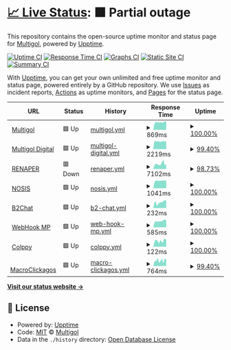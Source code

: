 # [📈 Live Status](https://Multigol.github.io/Status): <!--live status--> **🟧 Partial outage**

This repository contains the open-source uptime monitor and status page for [Multigol](https://Multigol.github.io/Status), powered by [Upptime](https://github.com/upptime/upptime).

[![Uptime CI](https://github.com/Multigol/Status/workflows/Uptime%20CI/badge.svg)](https://github.com/Multigol/Status/actions?query=workflow%3A%22Uptime+CI%22)
[![Response Time CI](https://github.com/Multigol/Status/workflows/Response%20Time%20CI/badge.svg)](https://github.com/Multigol/Status/actions?query=workflow%3A%22Response+Time+CI%22)
[![Graphs CI](https://github.com/Multigol/Status/workflows/Graphs%20CI/badge.svg)](https://github.com/Multigol/Status/actions?query=workflow%3A%22Graphs+CI%22)
[![Static Site CI](https://github.com/Multigol/Status/workflows/Static%20Site%20CI/badge.svg)](https://github.com/Multigol/Status/actions?query=workflow%3A%22Static+Site+CI%22)
[![Summary CI](https://github.com/Multigol/Status/workflows/Summary%20CI/badge.svg)](https://github.com/Multigol/Status/actions?query=workflow%3A%22Summary+CI%22)

With [Upptime](https://upptime.js.org), you can get your own unlimited and free uptime monitor and status page, powered entirely by a GitHub repository. We use [Issues](https://github.com/Multigol/Status/issues) as incident reports, [Actions](https://github.com/Multigol/Status/actions) as uptime monitors, and [Pages](https://Multigol.github.io/Status) for the status page.

<!--start: status pages-->
<!-- This summary is generated by Upptime (https://github.com/upptime/upptime) -->
<!-- Do not edit this manually, your changes will be overwritten -->
<!-- prettier-ignore -->
| URL | Status | History | Response Time | Uptime |
| --- | ------ | ------- | ------------- | ------ |
| <img alt="" src="https://icons.duckduckgo.com/ip3/www.multigol.com.ar.ico" height="13"> [Multigol](https://www.multigol.com.ar) | 🟩 Up | [multigol.yml](https://github.com/Multigol/Status/commits/HEAD/history/multigol.yml) | <details><summary><img alt="Response time graph" src="./graphs/multigol/response-time-week.png" height="20"> 869ms</summary><br><a href="https://Multigol.github.io/Status/history/multigol"><img alt="Response time 1631" src="https://img.shields.io/endpoint?url=https%3A%2F%2Fraw.githubusercontent.com%2FMultigol%2FStatus%2FHEAD%2Fapi%2Fmultigol%2Fresponse-time.json"></a><br><a href="https://Multigol.github.io/Status/history/multigol"><img alt="24-hour response time 922" src="https://img.shields.io/endpoint?url=https%3A%2F%2Fraw.githubusercontent.com%2FMultigol%2FStatus%2FHEAD%2Fapi%2Fmultigol%2Fresponse-time-day.json"></a><br><a href="https://Multigol.github.io/Status/history/multigol"><img alt="7-day response time 869" src="https://img.shields.io/endpoint?url=https%3A%2F%2Fraw.githubusercontent.com%2FMultigol%2FStatus%2FHEAD%2Fapi%2Fmultigol%2Fresponse-time-week.json"></a><br><a href="https://Multigol.github.io/Status/history/multigol"><img alt="30-day response time 881" src="https://img.shields.io/endpoint?url=https%3A%2F%2Fraw.githubusercontent.com%2FMultigol%2FStatus%2FHEAD%2Fapi%2Fmultigol%2Fresponse-time-month.json"></a><br><a href="https://Multigol.github.io/Status/history/multigol"><img alt="1-year response time 1585" src="https://img.shields.io/endpoint?url=https%3A%2F%2Fraw.githubusercontent.com%2FMultigol%2FStatus%2FHEAD%2Fapi%2Fmultigol%2Fresponse-time-year.json"></a></details> | <details><summary><a href="https://Multigol.github.io/Status/history/multigol">100.00%</a></summary><a href="https://Multigol.github.io/Status/history/multigol"><img alt="All-time uptime 99.22%" src="https://img.shields.io/endpoint?url=https%3A%2F%2Fraw.githubusercontent.com%2FMultigol%2FStatus%2FHEAD%2Fapi%2Fmultigol%2Fuptime.json"></a><br><a href="https://Multigol.github.io/Status/history/multigol"><img alt="24-hour uptime 100.00%" src="https://img.shields.io/endpoint?url=https%3A%2F%2Fraw.githubusercontent.com%2FMultigol%2FStatus%2FHEAD%2Fapi%2Fmultigol%2Fuptime-day.json"></a><br><a href="https://Multigol.github.io/Status/history/multigol"><img alt="7-day uptime 100.00%" src="https://img.shields.io/endpoint?url=https%3A%2F%2Fraw.githubusercontent.com%2FMultigol%2FStatus%2FHEAD%2Fapi%2Fmultigol%2Fuptime-week.json"></a><br><a href="https://Multigol.github.io/Status/history/multigol"><img alt="30-day uptime 100.00%" src="https://img.shields.io/endpoint?url=https%3A%2F%2Fraw.githubusercontent.com%2FMultigol%2FStatus%2FHEAD%2Fapi%2Fmultigol%2Fuptime-month.json"></a><br><a href="https://Multigol.github.io/Status/history/multigol"><img alt="1-year uptime 99.73%" src="https://img.shields.io/endpoint?url=https%3A%2F%2Fraw.githubusercontent.com%2FMultigol%2FStatus%2FHEAD%2Fapi%2Fmultigol%2Fuptime-year.json"></a></details>
| <img alt="" src="https://icons.duckduckgo.com/ip3/www.multigoldigital.com.ar.ico" height="13"> [Multigol Digital](https://www.multigoldigital.com.ar) | 🟩 Up | [multigol-digital.yml](https://github.com/Multigol/Status/commits/HEAD/history/multigol-digital.yml) | <details><summary><img alt="Response time graph" src="./graphs/multigol-digital/response-time-week.png" height="20"> 2219ms</summary><br><a href="https://Multigol.github.io/Status/history/multigol-digital"><img alt="Response time 2800" src="https://img.shields.io/endpoint?url=https%3A%2F%2Fraw.githubusercontent.com%2FMultigol%2FStatus%2FHEAD%2Fapi%2Fmultigol-digital%2Fresponse-time.json"></a><br><a href="https://Multigol.github.io/Status/history/multigol-digital"><img alt="24-hour response time 2220" src="https://img.shields.io/endpoint?url=https%3A%2F%2Fraw.githubusercontent.com%2FMultigol%2FStatus%2FHEAD%2Fapi%2Fmultigol-digital%2Fresponse-time-day.json"></a><br><a href="https://Multigol.github.io/Status/history/multigol-digital"><img alt="7-day response time 2219" src="https://img.shields.io/endpoint?url=https%3A%2F%2Fraw.githubusercontent.com%2FMultigol%2FStatus%2FHEAD%2Fapi%2Fmultigol-digital%2Fresponse-time-week.json"></a><br><a href="https://Multigol.github.io/Status/history/multigol-digital"><img alt="30-day response time 2306" src="https://img.shields.io/endpoint?url=https%3A%2F%2Fraw.githubusercontent.com%2FMultigol%2FStatus%2FHEAD%2Fapi%2Fmultigol-digital%2Fresponse-time-month.json"></a><br><a href="https://Multigol.github.io/Status/history/multigol-digital"><img alt="1-year response time 2626" src="https://img.shields.io/endpoint?url=https%3A%2F%2Fraw.githubusercontent.com%2FMultigol%2FStatus%2FHEAD%2Fapi%2Fmultigol-digital%2Fresponse-time-year.json"></a></details> | <details><summary><a href="https://Multigol.github.io/Status/history/multigol-digital">99.40%</a></summary><a href="https://Multigol.github.io/Status/history/multigol-digital"><img alt="All-time uptime 98.49%" src="https://img.shields.io/endpoint?url=https%3A%2F%2Fraw.githubusercontent.com%2FMultigol%2FStatus%2FHEAD%2Fapi%2Fmultigol-digital%2Fuptime.json"></a><br><a href="https://Multigol.github.io/Status/history/multigol-digital"><img alt="24-hour uptime 100.00%" src="https://img.shields.io/endpoint?url=https%3A%2F%2Fraw.githubusercontent.com%2FMultigol%2FStatus%2FHEAD%2Fapi%2Fmultigol-digital%2Fuptime-day.json"></a><br><a href="https://Multigol.github.io/Status/history/multigol-digital"><img alt="7-day uptime 99.40%" src="https://img.shields.io/endpoint?url=https%3A%2F%2Fraw.githubusercontent.com%2FMultigol%2FStatus%2FHEAD%2Fapi%2Fmultigol-digital%2Fuptime-week.json"></a><br><a href="https://Multigol.github.io/Status/history/multigol-digital"><img alt="30-day uptime 99.55%" src="https://img.shields.io/endpoint?url=https%3A%2F%2Fraw.githubusercontent.com%2FMultigol%2FStatus%2FHEAD%2Fapi%2Fmultigol-digital%2Fuptime-month.json"></a><br><a href="https://Multigol.github.io/Status/history/multigol-digital"><img alt="1-year uptime 96.93%" src="https://img.shields.io/endpoint?url=https%3A%2F%2Fraw.githubusercontent.com%2FMultigol%2FStatus%2FHEAD%2Fapi%2Fmultigol-digital%2Fuptime-year.json"></a></details>
| <img alt="" src="https://icons.duckduckgo.com/ip3/apirenaper.idear.gov.ar.ico" height="13"> [RENAPER](https://apirenaper.idear.gov.ar/apidatos/porDniSexo.php) | 🟥 Down | [renaper.yml](https://github.com/Multigol/Status/commits/HEAD/history/renaper.yml) | <details><summary><img alt="Response time graph" src="./graphs/renaper/response-time-week.png" height="20"> 7102ms</summary><br><a href="https://Multigol.github.io/Status/history/renaper"><img alt="Response time 2854" src="https://img.shields.io/endpoint?url=https%3A%2F%2Fraw.githubusercontent.com%2FMultigol%2FStatus%2FHEAD%2Fapi%2Frenaper%2Fresponse-time.json"></a><br><a href="https://Multigol.github.io/Status/history/renaper"><img alt="24-hour response time 15334" src="https://img.shields.io/endpoint?url=https%3A%2F%2Fraw.githubusercontent.com%2FMultigol%2FStatus%2FHEAD%2Fapi%2Frenaper%2Fresponse-time-day.json"></a><br><a href="https://Multigol.github.io/Status/history/renaper"><img alt="7-day response time 7102" src="https://img.shields.io/endpoint?url=https%3A%2F%2Fraw.githubusercontent.com%2FMultigol%2FStatus%2FHEAD%2Fapi%2Frenaper%2Fresponse-time-week.json"></a><br><a href="https://Multigol.github.io/Status/history/renaper"><img alt="30-day response time 4932" src="https://img.shields.io/endpoint?url=https%3A%2F%2Fraw.githubusercontent.com%2FMultigol%2FStatus%2FHEAD%2Fapi%2Frenaper%2Fresponse-time-month.json"></a><br><a href="https://Multigol.github.io/Status/history/renaper"><img alt="1-year response time 3362" src="https://img.shields.io/endpoint?url=https%3A%2F%2Fraw.githubusercontent.com%2FMultigol%2FStatus%2FHEAD%2Fapi%2Frenaper%2Fresponse-time-year.json"></a></details> | <details><summary><a href="https://Multigol.github.io/Status/history/renaper">98.73%</a></summary><a href="https://Multigol.github.io/Status/history/renaper"><img alt="All-time uptime 99.47%" src="https://img.shields.io/endpoint?url=https%3A%2F%2Fraw.githubusercontent.com%2FMultigol%2FStatus%2FHEAD%2Fapi%2Frenaper%2Fuptime.json"></a><br><a href="https://Multigol.github.io/Status/history/renaper"><img alt="24-hour uptime 95.67%" src="https://img.shields.io/endpoint?url=https%3A%2F%2Fraw.githubusercontent.com%2FMultigol%2FStatus%2FHEAD%2Fapi%2Frenaper%2Fuptime-day.json"></a><br><a href="https://Multigol.github.io/Status/history/renaper"><img alt="7-day uptime 98.73%" src="https://img.shields.io/endpoint?url=https%3A%2F%2Fraw.githubusercontent.com%2FMultigol%2FStatus%2FHEAD%2Fapi%2Frenaper%2Fuptime-week.json"></a><br><a href="https://Multigol.github.io/Status/history/renaper"><img alt="30-day uptime 99.60%" src="https://img.shields.io/endpoint?url=https%3A%2F%2Fraw.githubusercontent.com%2FMultigol%2FStatus%2FHEAD%2Fapi%2Frenaper%2Fuptime-month.json"></a><br><a href="https://Multigol.github.io/Status/history/renaper"><img alt="1-year uptime 99.34%" src="https://img.shields.io/endpoint?url=https%3A%2F%2Fraw.githubusercontent.com%2FMultigol%2FStatus%2FHEAD%2Fapi%2Frenaper%2Fuptime-year.json"></a></details>
| <img alt="" src="https://icons.duckduckgo.com/ip3/ws02.nosis.com.ico" height="13"> [NOSIS](https://ws02.nosis.com/api/validacion/?) | 🟩 Up | [nosis.yml](https://github.com/Multigol/Status/commits/HEAD/history/nosis.yml) | <details><summary><img alt="Response time graph" src="./graphs/nosis/response-time-week.png" height="20"> 1041ms</summary><br><a href="https://Multigol.github.io/Status/history/nosis"><img alt="Response time 1198" src="https://img.shields.io/endpoint?url=https%3A%2F%2Fraw.githubusercontent.com%2FMultigol%2FStatus%2FHEAD%2Fapi%2Fnosis%2Fresponse-time.json"></a><br><a href="https://Multigol.github.io/Status/history/nosis"><img alt="24-hour response time 1070" src="https://img.shields.io/endpoint?url=https%3A%2F%2Fraw.githubusercontent.com%2FMultigol%2FStatus%2FHEAD%2Fapi%2Fnosis%2Fresponse-time-day.json"></a><br><a href="https://Multigol.github.io/Status/history/nosis"><img alt="7-day response time 1041" src="https://img.shields.io/endpoint?url=https%3A%2F%2Fraw.githubusercontent.com%2FMultigol%2FStatus%2FHEAD%2Fapi%2Fnosis%2Fresponse-time-week.json"></a><br><a href="https://Multigol.github.io/Status/history/nosis"><img alt="30-day response time 1035" src="https://img.shields.io/endpoint?url=https%3A%2F%2Fraw.githubusercontent.com%2FMultigol%2FStatus%2FHEAD%2Fapi%2Fnosis%2Fresponse-time-month.json"></a><br><a href="https://Multigol.github.io/Status/history/nosis"><img alt="1-year response time 1185" src="https://img.shields.io/endpoint?url=https%3A%2F%2Fraw.githubusercontent.com%2FMultigol%2FStatus%2FHEAD%2Fapi%2Fnosis%2Fresponse-time-year.json"></a></details> | <details><summary><a href="https://Multigol.github.io/Status/history/nosis">100.00%</a></summary><a href="https://Multigol.github.io/Status/history/nosis"><img alt="All-time uptime 99.91%" src="https://img.shields.io/endpoint?url=https%3A%2F%2Fraw.githubusercontent.com%2FMultigol%2FStatus%2FHEAD%2Fapi%2Fnosis%2Fuptime.json"></a><br><a href="https://Multigol.github.io/Status/history/nosis"><img alt="24-hour uptime 100.00%" src="https://img.shields.io/endpoint?url=https%3A%2F%2Fraw.githubusercontent.com%2FMultigol%2FStatus%2FHEAD%2Fapi%2Fnosis%2Fuptime-day.json"></a><br><a href="https://Multigol.github.io/Status/history/nosis"><img alt="7-day uptime 100.00%" src="https://img.shields.io/endpoint?url=https%3A%2F%2Fraw.githubusercontent.com%2FMultigol%2FStatus%2FHEAD%2Fapi%2Fnosis%2Fuptime-week.json"></a><br><a href="https://Multigol.github.io/Status/history/nosis"><img alt="30-day uptime 100.00%" src="https://img.shields.io/endpoint?url=https%3A%2F%2Fraw.githubusercontent.com%2FMultigol%2FStatus%2FHEAD%2Fapi%2Fnosis%2Fuptime-month.json"></a><br><a href="https://Multigol.github.io/Status/history/nosis"><img alt="1-year uptime 99.97%" src="https://img.shields.io/endpoint?url=https%3A%2F%2Fraw.githubusercontent.com%2FMultigol%2FStatus%2FHEAD%2Fapi%2Fnosis%2Fuptime-year.json"></a></details>
| <img alt="" src="https://icons.duckduckgo.com/ip3/api.b2chat.io.ico" height="13"> [B2Chat](https://api.b2chat.io/health) | 🟩 Up | [b2-chat.yml](https://github.com/Multigol/Status/commits/HEAD/history/b2-chat.yml) | <details><summary><img alt="Response time graph" src="./graphs/b2-chat/response-time-week.png" height="20"> 232ms</summary><br><a href="https://Multigol.github.io/Status/history/b2-chat"><img alt="Response time 268" src="https://img.shields.io/endpoint?url=https%3A%2F%2Fraw.githubusercontent.com%2FMultigol%2FStatus%2FHEAD%2Fapi%2Fb2-chat%2Fresponse-time.json"></a><br><a href="https://Multigol.github.io/Status/history/b2-chat"><img alt="24-hour response time 301" src="https://img.shields.io/endpoint?url=https%3A%2F%2Fraw.githubusercontent.com%2FMultigol%2FStatus%2FHEAD%2Fapi%2Fb2-chat%2Fresponse-time-day.json"></a><br><a href="https://Multigol.github.io/Status/history/b2-chat"><img alt="7-day response time 232" src="https://img.shields.io/endpoint?url=https%3A%2F%2Fraw.githubusercontent.com%2FMultigol%2FStatus%2FHEAD%2Fapi%2Fb2-chat%2Fresponse-time-week.json"></a><br><a href="https://Multigol.github.io/Status/history/b2-chat"><img alt="30-day response time 268" src="https://img.shields.io/endpoint?url=https%3A%2F%2Fraw.githubusercontent.com%2FMultigol%2FStatus%2FHEAD%2Fapi%2Fb2-chat%2Fresponse-time-month.json"></a><br><a href="https://Multigol.github.io/Status/history/b2-chat"><img alt="1-year response time 268" src="https://img.shields.io/endpoint?url=https%3A%2F%2Fraw.githubusercontent.com%2FMultigol%2FStatus%2FHEAD%2Fapi%2Fb2-chat%2Fresponse-time-year.json"></a></details> | <details><summary><a href="https://Multigol.github.io/Status/history/b2-chat">100.00%</a></summary><a href="https://Multigol.github.io/Status/history/b2-chat"><img alt="All-time uptime 79.98%" src="https://img.shields.io/endpoint?url=https%3A%2F%2Fraw.githubusercontent.com%2FMultigol%2FStatus%2FHEAD%2Fapi%2Fb2-chat%2Fuptime.json"></a><br><a href="https://Multigol.github.io/Status/history/b2-chat"><img alt="24-hour uptime 100.00%" src="https://img.shields.io/endpoint?url=https%3A%2F%2Fraw.githubusercontent.com%2FMultigol%2FStatus%2FHEAD%2Fapi%2Fb2-chat%2Fuptime-day.json"></a><br><a href="https://Multigol.github.io/Status/history/b2-chat"><img alt="7-day uptime 100.00%" src="https://img.shields.io/endpoint?url=https%3A%2F%2Fraw.githubusercontent.com%2FMultigol%2FStatus%2FHEAD%2Fapi%2Fb2-chat%2Fuptime-week.json"></a><br><a href="https://Multigol.github.io/Status/history/b2-chat"><img alt="30-day uptime 100.00%" src="https://img.shields.io/endpoint?url=https%3A%2F%2Fraw.githubusercontent.com%2FMultigol%2FStatus%2FHEAD%2Fapi%2Fb2-chat%2Fuptime-month.json"></a><br><a href="https://Multigol.github.io/Status/history/b2-chat"><img alt="1-year uptime 99.99%" src="https://img.shields.io/endpoint?url=https%3A%2F%2Fraw.githubusercontent.com%2FMultigol%2FStatus%2FHEAD%2Fapi%2Fb2-chat%2Fuptime-year.json"></a></details>
| <img alt="" src="https://icons.duckduckgo.com/ip3/multigol.float-zone.com.ico" height="13"> [WebHook MP](https://multigol.float-zone.com:8888/status) | 🟩 Up | [web-hook-mp.yml](https://github.com/Multigol/Status/commits/HEAD/history/web-hook-mp.yml) | <details><summary><img alt="Response time graph" src="./graphs/web-hook-mp/response-time-week.png" height="20"> 585ms</summary><br><a href="https://Multigol.github.io/Status/history/web-hook-mp"><img alt="Response time 642" src="https://img.shields.io/endpoint?url=https%3A%2F%2Fraw.githubusercontent.com%2FMultigol%2FStatus%2FHEAD%2Fapi%2Fweb-hook-mp%2Fresponse-time.json"></a><br><a href="https://Multigol.github.io/Status/history/web-hook-mp"><img alt="24-hour response time 656" src="https://img.shields.io/endpoint?url=https%3A%2F%2Fraw.githubusercontent.com%2FMultigol%2FStatus%2FHEAD%2Fapi%2Fweb-hook-mp%2Fresponse-time-day.json"></a><br><a href="https://Multigol.github.io/Status/history/web-hook-mp"><img alt="7-day response time 585" src="https://img.shields.io/endpoint?url=https%3A%2F%2Fraw.githubusercontent.com%2FMultigol%2FStatus%2FHEAD%2Fapi%2Fweb-hook-mp%2Fresponse-time-week.json"></a><br><a href="https://Multigol.github.io/Status/history/web-hook-mp"><img alt="30-day response time 576" src="https://img.shields.io/endpoint?url=https%3A%2F%2Fraw.githubusercontent.com%2FMultigol%2FStatus%2FHEAD%2Fapi%2Fweb-hook-mp%2Fresponse-time-month.json"></a><br><a href="https://Multigol.github.io/Status/history/web-hook-mp"><img alt="1-year response time 634" src="https://img.shields.io/endpoint?url=https%3A%2F%2Fraw.githubusercontent.com%2FMultigol%2FStatus%2FHEAD%2Fapi%2Fweb-hook-mp%2Fresponse-time-year.json"></a></details> | <details><summary><a href="https://Multigol.github.io/Status/history/web-hook-mp">100.00%</a></summary><a href="https://Multigol.github.io/Status/history/web-hook-mp"><img alt="All-time uptime 95.91%" src="https://img.shields.io/endpoint?url=https%3A%2F%2Fraw.githubusercontent.com%2FMultigol%2FStatus%2FHEAD%2Fapi%2Fweb-hook-mp%2Fuptime.json"></a><br><a href="https://Multigol.github.io/Status/history/web-hook-mp"><img alt="24-hour uptime 100.00%" src="https://img.shields.io/endpoint?url=https%3A%2F%2Fraw.githubusercontent.com%2FMultigol%2FStatus%2FHEAD%2Fapi%2Fweb-hook-mp%2Fuptime-day.json"></a><br><a href="https://Multigol.github.io/Status/history/web-hook-mp"><img alt="7-day uptime 100.00%" src="https://img.shields.io/endpoint?url=https%3A%2F%2Fraw.githubusercontent.com%2FMultigol%2FStatus%2FHEAD%2Fapi%2Fweb-hook-mp%2Fuptime-week.json"></a><br><a href="https://Multigol.github.io/Status/history/web-hook-mp"><img alt="30-day uptime 99.96%" src="https://img.shields.io/endpoint?url=https%3A%2F%2Fraw.githubusercontent.com%2FMultigol%2FStatus%2FHEAD%2Fapi%2Fweb-hook-mp%2Fuptime-month.json"></a><br><a href="https://Multigol.github.io/Status/history/web-hook-mp"><img alt="1-year uptime 99.36%" src="https://img.shields.io/endpoint?url=https%3A%2F%2Fraw.githubusercontent.com%2FMultigol%2FStatus%2FHEAD%2Fapi%2Fweb-hook-mp%2Fuptime-year.json"></a></details>
| <img alt="" src="https://icons.duckduckgo.com/ip3/login.colppy.com.ico" height="13"> [Colppy](https://login.colppy.com/) | 🟩 Up | [colppy.yml](https://github.com/Multigol/Status/commits/HEAD/history/colppy.yml) | <details><summary><img alt="Response time graph" src="./graphs/colppy/response-time-week.png" height="20"> 122ms</summary><br><a href="https://Multigol.github.io/Status/history/colppy"><img alt="Response time 249" src="https://img.shields.io/endpoint?url=https%3A%2F%2Fraw.githubusercontent.com%2FMultigol%2FStatus%2FHEAD%2Fapi%2Fcolppy%2Fresponse-time.json"></a><br><a href="https://Multigol.github.io/Status/history/colppy"><img alt="24-hour response time 143" src="https://img.shields.io/endpoint?url=https%3A%2F%2Fraw.githubusercontent.com%2FMultigol%2FStatus%2FHEAD%2Fapi%2Fcolppy%2Fresponse-time-day.json"></a><br><a href="https://Multigol.github.io/Status/history/colppy"><img alt="7-day response time 122" src="https://img.shields.io/endpoint?url=https%3A%2F%2Fraw.githubusercontent.com%2FMultigol%2FStatus%2FHEAD%2Fapi%2Fcolppy%2Fresponse-time-week.json"></a><br><a href="https://Multigol.github.io/Status/history/colppy"><img alt="30-day response time 870" src="https://img.shields.io/endpoint?url=https%3A%2F%2Fraw.githubusercontent.com%2FMultigol%2FStatus%2FHEAD%2Fapi%2Fcolppy%2Fresponse-time-month.json"></a><br><a href="https://Multigol.github.io/Status/history/colppy"><img alt="1-year response time 249" src="https://img.shields.io/endpoint?url=https%3A%2F%2Fraw.githubusercontent.com%2FMultigol%2FStatus%2FHEAD%2Fapi%2Fcolppy%2Fresponse-time-year.json"></a></details> | <details><summary><a href="https://Multigol.github.io/Status/history/colppy">100.00%</a></summary><a href="https://Multigol.github.io/Status/history/colppy"><img alt="All-time uptime 99.98%" src="https://img.shields.io/endpoint?url=https%3A%2F%2Fraw.githubusercontent.com%2FMultigol%2FStatus%2FHEAD%2Fapi%2Fcolppy%2Fuptime.json"></a><br><a href="https://Multigol.github.io/Status/history/colppy"><img alt="24-hour uptime 100.00%" src="https://img.shields.io/endpoint?url=https%3A%2F%2Fraw.githubusercontent.com%2FMultigol%2FStatus%2FHEAD%2Fapi%2Fcolppy%2Fuptime-day.json"></a><br><a href="https://Multigol.github.io/Status/history/colppy"><img alt="7-day uptime 100.00%" src="https://img.shields.io/endpoint?url=https%3A%2F%2Fraw.githubusercontent.com%2FMultigol%2FStatus%2FHEAD%2Fapi%2Fcolppy%2Fuptime-week.json"></a><br><a href="https://Multigol.github.io/Status/history/colppy"><img alt="30-day uptime 100.00%" src="https://img.shields.io/endpoint?url=https%3A%2F%2Fraw.githubusercontent.com%2FMultigol%2FStatus%2FHEAD%2Fapi%2Fcolppy%2Fuptime-month.json"></a><br><a href="https://Multigol.github.io/Status/history/colppy"><img alt="1-year uptime 99.98%" src="https://img.shields.io/endpoint?url=https%3A%2F%2Fraw.githubusercontent.com%2FMultigol%2FStatus%2FHEAD%2Fapi%2Fcolppy%2Fuptime-year.json"></a></details>
| <img alt="" src="https://icons.duckduckgo.com/ip3/multigoldigital.com.ar.ico" height="13"> [MacroClickagos](https://multigoldigital.com.ar:8001/test) | 🟩 Up | [macro-clickagos.yml](https://github.com/Multigol/Status/commits/HEAD/history/macro-clickagos.yml) | <details><summary><img alt="Response time graph" src="./graphs/macro-clickagos/response-time-week.png" height="20"> 764ms</summary><br><a href="https://Multigol.github.io/Status/history/macro-clickagos"><img alt="Response time 742" src="https://img.shields.io/endpoint?url=https%3A%2F%2Fraw.githubusercontent.com%2FMultigol%2FStatus%2FHEAD%2Fapi%2Fmacro-clickagos%2Fresponse-time.json"></a><br><a href="https://Multigol.github.io/Status/history/macro-clickagos"><img alt="24-hour response time 942" src="https://img.shields.io/endpoint?url=https%3A%2F%2Fraw.githubusercontent.com%2FMultigol%2FStatus%2FHEAD%2Fapi%2Fmacro-clickagos%2Fresponse-time-day.json"></a><br><a href="https://Multigol.github.io/Status/history/macro-clickagos"><img alt="7-day response time 764" src="https://img.shields.io/endpoint?url=https%3A%2F%2Fraw.githubusercontent.com%2FMultigol%2FStatus%2FHEAD%2Fapi%2Fmacro-clickagos%2Fresponse-time-week.json"></a><br><a href="https://Multigol.github.io/Status/history/macro-clickagos"><img alt="30-day response time 786" src="https://img.shields.io/endpoint?url=https%3A%2F%2Fraw.githubusercontent.com%2FMultigol%2FStatus%2FHEAD%2Fapi%2Fmacro-clickagos%2Fresponse-time-month.json"></a><br><a href="https://Multigol.github.io/Status/history/macro-clickagos"><img alt="1-year response time 919" src="https://img.shields.io/endpoint?url=https%3A%2F%2Fraw.githubusercontent.com%2FMultigol%2FStatus%2FHEAD%2Fapi%2Fmacro-clickagos%2Fresponse-time-year.json"></a></details> | <details><summary><a href="https://Multigol.github.io/Status/history/macro-clickagos">99.40%</a></summary><a href="https://Multigol.github.io/Status/history/macro-clickagos"><img alt="All-time uptime 94.76%" src="https://img.shields.io/endpoint?url=https%3A%2F%2Fraw.githubusercontent.com%2FMultigol%2FStatus%2FHEAD%2Fapi%2Fmacro-clickagos%2Fuptime.json"></a><br><a href="https://Multigol.github.io/Status/history/macro-clickagos"><img alt="24-hour uptime 100.00%" src="https://img.shields.io/endpoint?url=https%3A%2F%2Fraw.githubusercontent.com%2FMultigol%2FStatus%2FHEAD%2Fapi%2Fmacro-clickagos%2Fuptime-day.json"></a><br><a href="https://Multigol.github.io/Status/history/macro-clickagos"><img alt="7-day uptime 99.40%" src="https://img.shields.io/endpoint?url=https%3A%2F%2Fraw.githubusercontent.com%2FMultigol%2FStatus%2FHEAD%2Fapi%2Fmacro-clickagos%2Fuptime-week.json"></a><br><a href="https://Multigol.github.io/Status/history/macro-clickagos"><img alt="30-day uptime 94.34%" src="https://img.shields.io/endpoint?url=https%3A%2F%2Fraw.githubusercontent.com%2FMultigol%2FStatus%2FHEAD%2Fapi%2Fmacro-clickagos%2Fuptime-month.json"></a><br><a href="https://Multigol.github.io/Status/history/macro-clickagos"><img alt="1-year uptime 94.71%" src="https://img.shields.io/endpoint?url=https%3A%2F%2Fraw.githubusercontent.com%2FMultigol%2FStatus%2FHEAD%2Fapi%2Fmacro-clickagos%2Fuptime-year.json"></a></details>

<!--end: status pages-->

[**Visit our status website →**](https://Multigol.github.io/Status)

## 📄 License

- Powered by: [Upptime](https://github.com/upptime/upptime)
- Code: [MIT](./LICENSE) © [Multigol](https://Multigol.github.io/Status)
- Data in the `./history` directory: [Open Database License](https://opendatacommons.org/licenses/odbl/1-0/)
